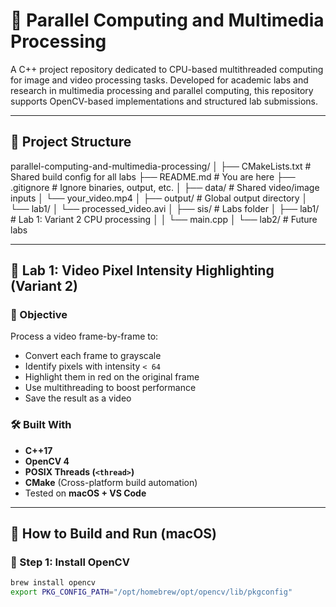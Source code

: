 # 🔄 Parallel Computing and Multimedia Processing

A C++ project repository dedicated to CPU-based multithreaded computing for image and video processing tasks. Developed for academic labs and research in multimedia processing and parallel computing, this repository supports OpenCV-based implementations and structured lab submissions.

---

## 📁 Project Structure

parallel-computing-and-multimedia-processing/ │ ├── CMakeLists.txt # Shared build config for all labs ├── README.md # You are here ├── .gitignore # Ignore binaries, output, etc. │ ├── data/ # Shared video/image inputs │ └── your_video.mp4 │ ├── output/ # Global output directory │ └── lab1/ │ └── processed_video.avi │ ├── sis/ # Labs folder │ ├── lab1/ # Lab 1: Variant 2 CPU processing │ │ └── main.cpp │ └── lab2/ # Future labs

---

## 🚀 Lab 1: Video Pixel Intensity Highlighting (Variant 2)

### 🎯 Objective

Process a video frame-by-frame to:
- Convert each frame to grayscale
- Identify pixels with intensity `< 64`
- Highlight them in red on the original frame
- Use multithreading to boost performance
- Save the result as a video

### 🛠️ Built With

- **C++17**
- **OpenCV 4**
- **POSIX Threads (`<thread>`)**
- **CMake** (Cross-platform build automation)
- Tested on **macOS + VS Code**

---

## 🧪 How to Build and Run (macOS)

### 🔧 Step 1: Install OpenCV
```bash
brew install opencv
export PKG_CONFIG_PATH="/opt/homebrew/opt/opencv/lib/pkgconfig"
